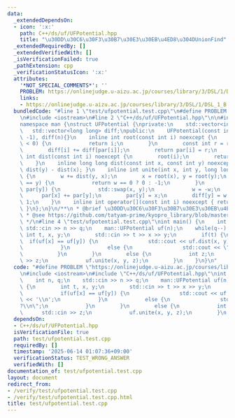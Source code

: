 ```yaml
---
data:
  _extendedDependsOn:
  - icon: ':x:'
    path: C++/ds/uf/UFPotential.hpp
    title: "\u30DD\u30C6\u30F3\u30B7\u30E3\u30EB\u4ED8\u304DUnionFind"
  _extendedRequiredBy: []
  _extendedVerifiedWith: []
  _isVerificationFailed: true
  _pathExtension: cpp
  _verificationStatusIcon: ':x:'
  attributes:
    '*NOT_SPECIAL_COMMENTS*': ''
    PROBLEM: https://onlinejudge.u-aizu.ac.jp/courses/library/3/DSL/1/DSL_1_B
    links:
    - https://onlinejudge.u-aizu.ac.jp/courses/library/3/DSL/1/DSL_1_B
  bundledCode: "#line 1 \"test/ufpotential.test.cpp\"\n#define PROBLEM \"https://onlinejudge.u-aizu.ac.jp/courses/library/3/DSL/1/DSL_1_B\"\
    \n#include <iostream>\n#line 2 \"C++/ds/uf/UFPotential.hpp\"\n\n#include <vector>\n\
    namespace man {\nstruct UFPotential {\nprivate:\n    std::vector<int> par;\n \
    \   std::vector<long long> diff;\npublic:\n    UFPotential(const int n): par(n,\
    \ -1), diff(n){}\n    inline int root(const int i) noexcept {\n        if(par[i]\
    \ < 0) {\n            return i;\n        }\n        const int r = root(par[i]);\n\
    \        diff[i] += diff[par[i]];\n        return par[i] = r;\n    }\n    inline\
    \ int dist(const int i) noexcept {\n        root(i);\n        return diff[i];\n\
    \    }\n    inline long long dist(const int x, const int y) noexcept { return\
    \ dist(y) - dist(x); }\n    inline int unite(int x, int y, long long w) noexcept\
    \ {\n        w += dist(y, x);\n        x = root(x), y = root(y);\n        if(x\
    \ == y) {\n            return w == 0 ? 0 : -1;\n        }\n        if(par[x] >\
    \ par[y]) {\n            std::swap(x, y);\n            w = -w;\n        }\n  \
    \      par[x] += par[y];\n        par[y] = x;\n        diff[y] = w;\n        return\
    \ 1;\n    }\n    inline int operator[](const int i) noexcept { return root(i);\
    \ }\n};\n}\n/**\n * @brief \u30DD\u30C6\u30F3\u30B7\u30E3\u30EB\u4ED8\u304DUnionFind\n\
    \ * @see https://github.com/tatyam-prime/kyopro_library/blob/master/UnionFind.cpp\n\
    \ */\n#line 4 \"test/ufpotential.test.cpp\"\nint main() {\n    int n, q;\n   \
    \ std::cin >> n >> q;\n    man::UFPotential uf(n);\n    while(q--) {\n       \
    \ int t, x, y;\n        std::cin >> t >> x >> y;\n        if(t) {\n          \
    \  if(uf[x] == uf[y]) {\n                std::cout << uf.dist(x, y) << '\\n';\n\
    \            }\n            else {\n                std::cout << \"?\\n\";\n \
    \           }\n        }\n        else {\n            int z;\n            std::cin\
    \ >> z;\n            uf.unite(x, y, z);\n        }\n    }\n}\n"
  code: "#define PROBLEM \"https://onlinejudge.u-aizu.ac.jp/courses/library/3/DSL/1/DSL_1_B\"\
    \n#include <iostream>\n#include \"C++/ds/uf/UFPotential.hpp\"\nint main() {\n\
    \    int n, q;\n    std::cin >> n >> q;\n    man::UFPotential uf(n);\n    while(q--)\
    \ {\n        int t, x, y;\n        std::cin >> t >> x >> y;\n        if(t) {\n\
    \            if(uf[x] == uf[y]) {\n                std::cout << uf.dist(x, y)\
    \ << '\\n';\n            }\n            else {\n                std::cout << \"\
    ?\\n\";\n            }\n        }\n        else {\n            int z;\n      \
    \      std::cin >> z;\n            uf.unite(x, y, z);\n        }\n    }\n}"
  dependsOn:
  - C++/ds/uf/UFPotential.hpp
  isVerificationFile: true
  path: test/ufpotential.test.cpp
  requiredBy: []
  timestamp: '2025-06-14 01:07:36+09:00'
  verificationStatus: TEST_WRONG_ANSWER
  verifiedWith: []
documentation_of: test/ufpotential.test.cpp
layout: document
redirect_from:
- /verify/test/ufpotential.test.cpp
- /verify/test/ufpotential.test.cpp.html
title: test/ufpotential.test.cpp
---
```

